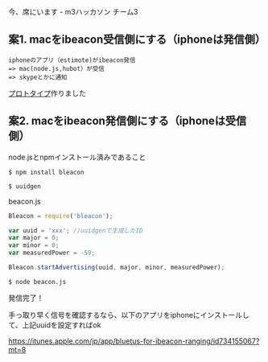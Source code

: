 今、席にいます - m3ハッカソン チーム3 

## 案1. macをibeacon受信側にする（iphoneは発信側）

```
iphoneのアプリ（estimote)がibeacon発信
=> mac(node.js,hubot）が受信
=> skypeとかに通知
```

[プロトタイプ](./myhubot)作りました




## 案2. macをibeacon発信側にする（iphoneは受信側）

node.jsとnpmインストール済みであること

```
$ npm install bleacon
```

```
$ uuidgen
```

beacon.js

```JavaScript
Bleacon = require('bleacon');

var uuid = 'xxx'; //uuidgenで生成したID
var major = 0;
var minor = 0;
var measuredPower = -59;

Bleacon.startAdvertising(uuid, major, minor, measuredPower);
```

```
$ node beacon.js
```

発信完了！

手っ取り早く信号を確認するなら、以下のアプリをiphoneにインストールして、上記uuidを設定すればok

https://itunes.apple.com/jp/app/bluetus-for-ibeacon-ranging/id734155067?mt=8

